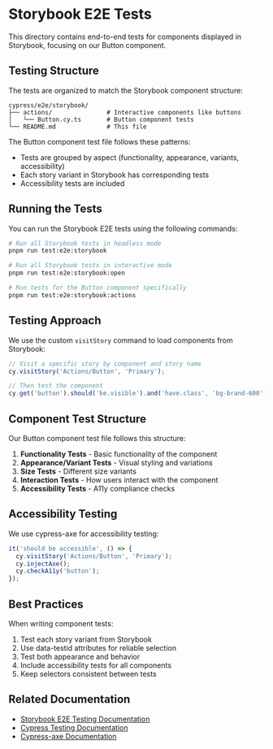 # Storybook E2E Tests

This directory contains end-to-end tests for components displayed in Storybook, focusing on our Button component.

## Testing Structure

The tests are organized to match the Storybook component structure:

```
cypress/e2e/storybook/
├── actions/               # Interactive components like buttons
│   └── Button.cy.ts       # Button component tests
└── README.md              # This file
```

The Button component test file follows these patterns:
- Tests are grouped by aspect (functionality, appearance, variants, accessibility)
- Each story variant in Storybook has corresponding tests
- Accessibility tests are included

## Running the Tests

You can run the Storybook E2E tests using the following commands:

```bash
# Run all Storybook tests in headless mode
pnpm run test:e2e:storybook

# Run all Storybook tests in interactive mode
pnpm run test:e2e:storybook:open

# Run tests for the Button component specifically
pnpm run test:e2e:storybook:actions
```

## Testing Approach

We use the custom `visitStory` command to load components from Storybook:

```typescript
// Visit a specific story by component and story name
cy.visitStory('Actions/Button', 'Primary');

// Then test the component
cy.get('button').should('be.visible').and('have.class', 'bg-brand-600');
```

## Component Test Structure

Our Button component test file follows this structure:

1. **Functionality Tests** - Basic functionality of the component
2. **Appearance/Variant Tests** - Visual styling and variations
3. **Size Tests** - Different size variants
4. **Interaction Tests** - How users interact with the component
5. **Accessibility Tests** - A11y compliance checks

## Accessibility Testing

We use cypress-axe for accessibility testing:

```typescript
it('should be accessible', () => {
  cy.visitStory('Actions/Button', 'Primary');
  cy.injectAxe();
  cy.checkA11y('button');
});
```

## Best Practices

When writing component tests:

1. Test each story variant from Storybook
2. Use data-testid attributes for reliable selection
3. Test both appearance and behavior
4. Include accessibility tests for all components
5. Keep selectors consistent between tests

## Related Documentation

- [Storybook E2E Testing Documentation](https://storybook.js.org/docs/writing-tests/import-stories-in-tests/stories-in-end-to-end-tests)
- [Cypress Testing Documentation](https://docs.cypress.io/guides/overview/why-cypress)
- [Cypress-axe Documentation](https://github.com/component-driven/cypress-axe) 